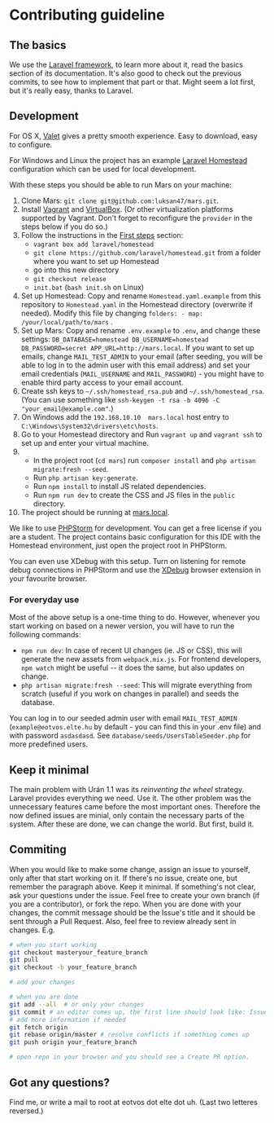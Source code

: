 # Contributing guideline

## The basics

We use the [Laravel framework](https://laravel.com/docs/6.x/), to learn more about it, read the basics section of its documentation.
It's also good to check out the previous commits, to see how to implement that part or that. Might seem a lot first, but it's really easy,
thanks to Laravel.

## Development

For OS X, [Valet](https://laravel.com/docs/6.x/valet) gives a pretty smooth experience. Easy to download, easy to configure.

For Windows and Linux the project has an example [Laravel Homestead](https://laravel.com/docs/homestead) configuration which can be used for local development.

With these steps you should be able to run Mars on your machine:

1. Clone Mars: `git clone git@github.com:luksan47/mars.git`.
2. Install [Vagrant](https://www.vagrantup.com/) and [VirtualBox](https://www.virtualbox.org/). (Or other virtualization platforms supported by Vagrant. Don't forget to reconfigure the `provider` in the steps below if you do so.)
3. Follow the instructions in the [First steps](https://laravel.com/docs/8.x/homestead#first-steps) section:
    * `vagrant box add laravel/homestead`
    * `git clone https://github.com/laravel/homestead.git` from a folder where you want to set up Homestead
    * go into this new directory
    * `git checkout release`
    * `init.bat` (`bash init.sh` on Linux)
4. Set up Homestead: Copy and rename `Homestead.yaml.example` from this repository to `Homestead.yaml` in the Homestead directory (overwrite if needed). Modify this file by changing `folders: - map: /your/local/path/to/mars` .
5. Set up Mars: Copy and rename `.env.example` to `.env`, and change these settings: 
`DB_DATABASE=homestead
DB_USERNAME=homestead
DB_PASSWORD=secret
APP_URL=http://mars.local`.
If you want to set up emails, change `MAIL_TEST_ADMIN` to your email (after seeding, you will be able to log in to the admin user with this email address) and set your email credentials (`MAIL_USERNAME` and `MAIL_PASSWORD`) - you might have to enable third party access to your email account. 
5. Create ssh keys to `~/.ssh/homestead_rsa.pub` and `~/.ssh/homestead_rsa`. (You can use something like `ssh-keygen -t rsa -b 4096 -C "your_email@example.com"`.)
6. On Windows add the `192.168.10.10  mars.local` host entry to `C:\Windows\System32\drivers\etc\hosts`.
7. Go to your Homestead directory and Run `vagrant up` and `vagrant ssh` to set up and enter your virtual machine.
8.
   * In the project root (`cd mars`) run `composer install` and `php artisan migrate:fresh --seed`.
   * Run `php artisan key:generate`.
   * Run `npm install` to install JS related dependencies.
   * Run `npm run dev` to create the CSS and JS files in the `public` directory. 
9. The project should be running at [mars.local](http://mars.local/).

We like to use [PHPStorm](https://www.jetbrains.com/phpstorm/) for development. You can get a free license if you are a student.
The project contains basic configuration for this IDE with the Homestead environment, just open the project root in PHPStorm.

You can even use XDebug with this setup. Turn on listening for remote debug connections in PHPStorm and use the [XDebug](https://xdebug.org) browser extension in your favourite browser.

### For everyday use

Most of the above setup is a one-time thing to do. However, whenever you start working on based on a newer version, you will have to run the following commands:

 * `npm run dev`: In case of recent UI changes (ie. JS or CSS), this will generate the new assets from `webpack.mix.js`. For frontend developers, `npm watch` might be useful -- it does the same, but also updates on change.
 * `php artisan migrate:fresh --seed`: This will migrate everything from scratch (useful if you work on changes in parallel) and seeds the database.

You can log in to our seeded admin user with email `MAIL_TEST_ADMIN` (`example@eotvos.elte.hu` by default - you can find this in your .env file) and with password `asdasdasd`. See `database/seeds/UsersTableSeeder.php` for more predefined users.

## Keep it minimal

The main problem with Urán 1.1 was its *reinventing the wheel* strategy. Laravel provides everything we need. Use it.
The other problem was the unnecessary features came before the most important ones. Therefore the now defined issues are minial, only
contain the necessary parts of the system. After these are done, we can change the world. But first, build it.

## Commiting

When you would like to make some change, assign an issue to yourself, only after that start working on it.
If there's no issue, create one, but remember the paragraph above. Keep it minimal. If something's not clear, ask your questions under the issue.
Feel free to create your own branch (if you are a contributor), or fork the repo.
When you are done with your changes, the commit message should be the Issue's title and it should be sent through a
Pull Request. Also, feel free to review already sent in changes. E.g.

```bash
# when you start working
git checkout masteryour_feature_branch
git pull
git checkout -b your_feature_branch

# add your changes

# when you are done
git add --all  # or only your changes
git commit # an editor comes up, the first line should look like: Issue #x: changed this and that
# add more information if needed
git fetch origin
git rebase origin/master # resolve conflicts if something comes up 
git push origin your_feature_branch

# open repo in your browser and you should see a Create PR option.
```

## Got any questions?

Find me, or write a mail to root at eotvos dot elte dot uh. (Last two letteres reversed.)
